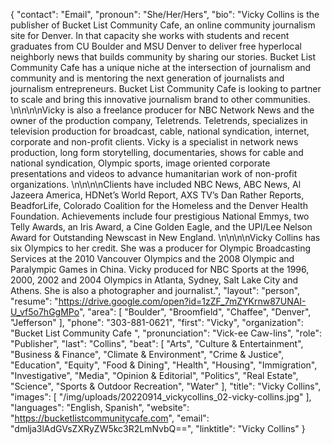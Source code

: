 {
  "contact": "Email",
  "pronoun": "She/Her/Hers",
  "bio": "Vicky Collins is the publisher of Bucket List Community Cafe, an online community journalism site for Denver.  In that capacity she works with students and recent graduates from CU Boulder and MSU Denver to deliver free hyperlocal neighborly news that builds community by sharing our stories.  Bucket List Community Cafe has a unique niche at the intersection of journalism and community and is mentoring the next generation of journalists and journalism entrepreneurs.  Bucket List Community Cafe is looking to partner to scale and bring this innovative journalism brand to other communities.    \n\n\n\nVicky is also a freelance producer for NBC Network News and the owner of the production company, Teletrends.  Teletrends, specializes in television production for broadcast, cable, national syndication, internet, corporate and non-profit clients. Vicky is a specialist in network news production, long form storytelling, documentaries, shows for cable and national syndication, Olympic sports, image oriented corporate presentations and videos to advance humanitarian work of non-profit organizations.  \n\n\n\nClients have included NBC News, ABC News, Al Jazeera America, HDNet’s World Report, AXS TV’s Dan Rather Reports, BeadforLife, Colorado Coalition for the Homeless and the Denver Health Foundation.  Achievements include four prestigious National Emmys, two Telly Awards, an Iris Award, a Cine Golden Eagle, and the UPI/Lee Nelson Award for Outstanding Newscast in New England. \n\n\n\nVicky Collins has six Olympics to her credit. She was a producer for Olympic Broadcasting Services at the 2010 Vancouver Olympics and the 2008 Olympic and Paralympic Games in China. Vicky produced for NBC Sports at the 1996, 2000, 2002 and 2004 Olympics in Atlanta, Sydney, Salt Lake City and Athens. She is also a photographer and journalist.",
  "layout": "person",
  "resume": "https://drive.google.com/open?id=1zZF_7mZYKrnw87UNAI-U_vf5o7hGgMPo",
  "area": [
    "Boulder",
    "Broomfield",
    "Chaffee",
    "Denver",
    "Jefferson"
  ],
  "phone": "303-881-0621",
  "first": "Vicky",
  "organization": "Bucket List Community Cafe ",
  "pronunciation": "Vick-ee Caw-lins",
  "role": "Publisher",
  "last": "Collins",
  "beat": [
    "Arts",
    "Culture & Entertainment",
    "Business & Finance",
    "Climate & Environment",
    "Crime & Justice",
    "Education",
    "Equity",
    "Food & Dining",
    "Health",
    "Housing",
    "Immigration",
    "Investigative",
    "Media",
    "Opinion & Editorial",
    "Politics",
    "Real Estate",
    "Science",
    "Sports & Outdoor Recreation",
    "Water"
  ],
  "title": "Vicky Collins",
  "images": [
    "/img/uploads/20220914_vickycollins_02-vicky-collins.jpg"
  ],
  "languages": "English, Spanish",
  "website": "https://bucketlistcommunitycafe.com",
  "email": "dmlja3lAdGVsZXRyZW5kc3R2LmNvbQ==",
  "linktitle": "Vicky Collins"
}

